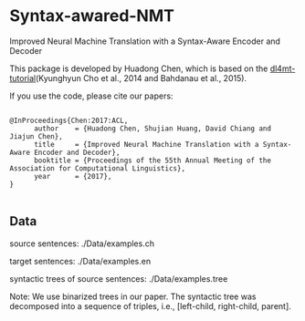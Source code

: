 # Syntax-awared-NMT
Improved Neural Machine Translation with a Syntax-Aware Encoder and Decoder

This package is developed by Huadong Chen, which is based on the <a href="https://github.com/nyu-dl/dl4mt-tutorial">dl4mt-tutorial</a>(Kyunghyun Cho et al., 2014 and Bahdanau et al., 2015).

If you use the code, please cite our papers:
<pre>
<code>
@InProceedings{Chen:2017:ACL,
      author    = {Huadong Chen, Shujian Huang, David Chiang and Jiajun Chen},
      title     = {Improved Neural Machine Translation with a Syntax-Aware Encoder and Decoder},
      booktitle = {Proceedings of the 55th Annual Meeting of the Association for Computational Linguistics},
      year      = {2017},
}
</code>
</pre>

Data
------------
source sentences: ./Data/examples.ch

target sentences: ./Data/examples.en

syntactic trees of source sentences: ./Data/examples.tree

Note: We use binarized trees in our paper. The syntactic tree was decomposed into a sequence of triples, i.e., [left-child, right-child, parent]. 
